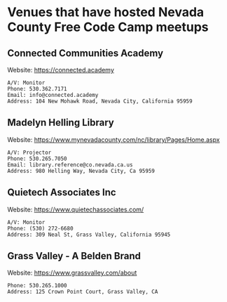 # Venues that have hosted Nevada County Free Code Camp meetups

## Connected Communities Academy

Website: https://connected.academy

```
A/V: Monitor
Phone: 530.362.7171
Email: info@connected.academy
Address: 104 New Mohawk Road, Nevada City, California 95959
```

## Madelyn Helling Library

Website: https://www.mynevadacounty.com/nc/library/Pages/Home.aspx

```
A/V: Projector
Phone: 530.265.7050
Email: library.reference@co.nevada.ca.us
Address: 980 Helling Way, Nevada City, Ca 95959
```

## Quietech Associates Inc

Website: https://www.quietechassociates.com/

```
A/V: Monitor
Phone: (530) 272-6680
Address: 309 Neal St, Grass Valley, California 95945
```

## Grass Valley - A Belden Brand

Website: https://www.grassvalley.com/about

```
Phone: 530.265.1000
Address: 125 Crown Point Court, Grass Valley, CA
```
